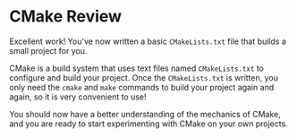 # CMake Review

Excellent work! You've now written a basic `CMakeLists.txt` file that builds a small project for you.

CMake is a build system that uses text files named `CMakeLists.txt` to configure and build your project. Once the `CMakeLists.txt` is written, you only need the `cmake` and `make` commands to build your project again and again, so it is very convenient to use!

You should now have a better understanding of the mechanics of CMake, and you are ready to start experimenting with CMake on your own projects.
